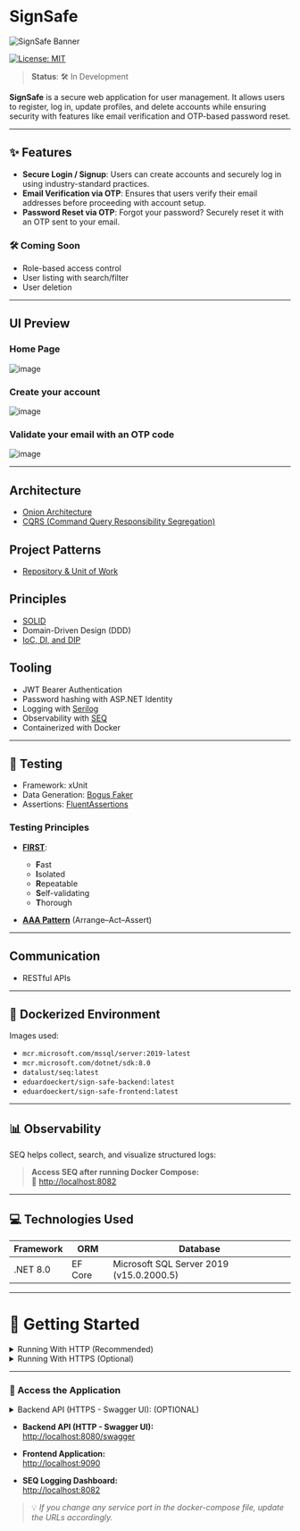 
# SignSafe

![SignSafe Banner](https://github.com/user-attachments/assets/4b63c9cb-ef14-412a-9e16-354d0a10e3b9)

[![License: MIT](https://img.shields.io/badge/license-MIT-green)](https://github.com/EduardoEckert/SignSafe/blob/develop/LICENSE)

> **Status**: 🛠️ In Development

**SignSafe** is a secure web application for user management. It allows users to register, log in, update profiles, and delete accounts while ensuring security with features like email verification and OTP-based password reset.

---

## ✨ Features

- **Secure Login / Signup**: Users can create accounts and securely log in using industry-standard practices.
- **Email Verification via OTP**: Ensures that users verify their email addresses before proceeding with account setup.
- **Password Reset via OTP**: Forgot your password? Securely reset it with an OTP sent to your email.

### 🛠 Coming Soon

-  Role-based access control
-  User listing with search/filter
-  User deletion
---
## UI Preview
### Home Page
![image](https://github.com/user-attachments/assets/a6bc16cb-3205-40d4-8451-f71687dfba8a)

### Create your account
![image](https://github.com/user-attachments/assets/17960e17-7134-453d-903d-f2351631635c)

### Validate your email with an OTP code
![image](https://github.com/user-attachments/assets/63a0e2bc-1632-4ab3-9b4c-22949f68a2ba)

---
## Architecture

- [Onion Architecture](https://codewithmukesh.com/blog/onion-architecture-in-aspnet-core/)
- [CQRS (Command Query Responsibility Segregation)](https://learn.microsoft.com/en-us/azure/architecture/patterns/cqrs)

## Project Patterns

- [Repository & Unit of Work](https://learn.microsoft.com/en-us/aspnet/mvc/overview/older-versions/getting-started-with-ef-5-using-mvc-4/implementing-the-repository-and-unit-of-work-patterns-in-an-asp-net-mvc-application)

## Principles

- [SOLID](https://medium.com/@lucas.and227/the-solid-principles-in-c-319755838805)
- Domain-Driven Design (DDD)
- [IoC, DI, and DIP](https://balta.io/blog/inversion-of-control)

## Tooling

-  JWT Bearer Authentication
-  Password hashing with ASP.NET Identity
- Logging with [Serilog](https://serilog.net/)
- Observability with [SEQ](https://datalust.co/seq)
- Containerized with Docker

---

## 🧪 Testing

- Framework: xUnit
- Data Generation: [Bogus Faker](https://github.com/bchavez/Bogus)
- Assertions: [FluentAssertions](https://fluentassertions.com)

### Testing Principles

- [**FIRST**](https://medium.com/@tasdikrahman/f-i-r-s-t-principles-of-testing-1a497acda8d6):
  - **F**ast
  - **I**solated
  - **R**epeatable
  - **S**elf-validating
  - **T**horough

- [**AAA Pattern**](https://medium.com/@pjbgf/title-testing-code-ocd-and-the-aaa-pattern-df453975ab80) (Arrange–Act–Assert)

---

## Communication

- RESTful APIs

---

## 🐳 Dockerized Environment

Images used:

- `mcr.microsoft.com/mssql/server:2019-latest`
- `mcr.microsoft.com/dotnet/sdk:8.0`
- `datalust/seq:latest`
- `eduardoeckert/sign-safe-backend:latest`
- `eduardoeckert/sign-safe-frontend:latest`

---

## 📊 Observability

SEQ helps collect, search, and visualize structured logs:

> **Access SEQ after running Docker Compose:**  
> 🔗 [http://localhost:8082](http://localhost:8082)

---

## 💻 Technologies Used

| Framework         | ORM      | Database                |
|-------------------|----------|--------------------------|
| .NET 8.0          | EF Core  | Microsoft SQL Server 2019 (v15.0.2000.5) |

---

# 🚀 Getting Started
<details>
<summary>Running With HTTP (Recommended)</summary>

#### Prerequisites

1. Install [Docker Desktop](https://www.docker.com/get-started)
    ```bash
    docker --version
    ```

#### Running the Application
1. [Download the Docker Compose file](https://github.com/EckertEduardo/SignSafe-Backend/releases/download/dockerCompose/docker-compose.yml)
##
</details>

<details>
<summary>Running With HTTPS (Optional)</summary>

#### Prerequisites
1. Install [Docker Desktop](https://www.docker.com/get-started)
    ```bash
    docker --version
    ```
    
2. Install [.NET SDK](https://dotnet.microsoft.com/en-us/download)

    ```bash
    dotnet --version
    ```

3. [Download the RunSetup folder](https://github.com/EckertEduardo/SignSafe-Backend/releases/download/runsetup/RunSetup.rar)

#### Running the Application
1. Execute the setup script:

<details>
<summary><strong>Windows</strong></summary>

```bash
powershell -ExecutionPolicy Bypass -File setup.ps1
```
</details>

<details>
<summary>MacOS / Linux</summary>

```bash
chmod +x setup.sh
./setup.sh
```
</details>

> 📝 This script will generate SSL certificates and start the Docker containers.

> ❌ This script may not work correctly on Linux or Windows, depending on the distribution. If you encounter any certificate-related issues, it's recommended to run the application without HTTPS by following the earlier instructions.

</details>

---

### 🔗 Access the Application
<details>
  <summary>Backend API (HTTPS - Swagger UI): (OPTIONAL)</summary>

  [https://localhost:8081/swagger](https://localhost:8081/swagger/index.html)
</details>
  
- **Backend API (HTTP - Swagger UI):**  
  [http://localhost:8080/swagger](http://localhost:8080/swagger/index.html)

- **Frontend Application:**  
  [http://localhost:9090](http://localhost:9090)

- **SEQ Logging Dashboard:**  
  [http://localhost:8082](http://localhost:8082)

> 💡 *If you change any service port in the docker-compose file, update the URLs accordingly.*
